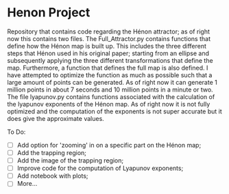 # Henon Project

Repository that contains code regarding the Hénon attractor; as of right now this contains two files. The Full_Attractor.py contains functions that define how the Hénon map is built up. This includes the three different steps that Hénon used in his original paper; starting from an ellipse and subsequently applying the three different transformations that define the map. Furthermore, a function that defines the full map is also defined. I have attempted to optimize the function as much as possible such that a large amount of points can be generated. As of right now it can generate 1 million points in about 7 seconds and 10 million points in a minute or two. The file lyapunov.py contains functions associated with the calculation of the lyapunov exponents of the Hénon map. As of right now it is not fully optimized and the computation of the exponents is not super accurate but it does give the approximate values.

To Do:

- [ ] Add option for 'zooming' in on a specific part on the Hénon map;
- [ ] Add the trapping region;
- [ ] Add the image of the trapping region;
- [ ] Improve code for the computation of Lyapunov exponents;
- [ ] Add notebook with plots;
- [ ] More...
